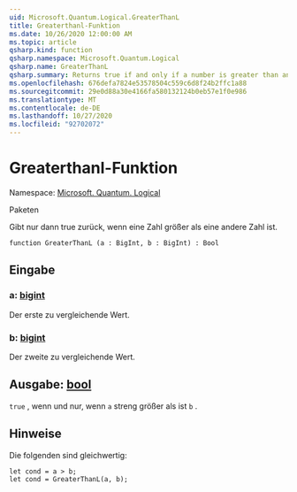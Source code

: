```yaml
---
uid: Microsoft.Quantum.Logical.GreaterThanL
title: Greaterthanl-Funktion
ms.date: 10/26/2020 12:00:00 AM
ms.topic: article
qsharp.kind: function
qsharp.namespace: Microsoft.Quantum.Logical
qsharp.name: GreaterThanL
qsharp.summary: Returns true if and only if a number is greater than another number.
ms.openlocfilehash: 676defa7824e53578504c559c6d8f24b2ffc1a88
ms.sourcegitcommit: 29e0d88a30e4166fa580132124b0eb57e1f0e986
ms.translationtype: MT
ms.contentlocale: de-DE
ms.lasthandoff: 10/27/2020
ms.locfileid: "92702072"
---
```

# <a name="greaterthanl-function"></a>Greaterthanl-Funktion

Namespace: [Microsoft. Quantum. Logical](xref:Microsoft.Quantum.Logical)

Paketen [](https://nuget.org/packages/)


Gibt nur dann true zurück, wenn eine Zahl größer als eine andere Zahl ist.

```qsharp
function GreaterThanL (a : BigInt, b : BigInt) : Bool
```


## <a name="input"></a>Eingabe

### <a name="a--bigint"></a>a: [bigint](xref:microsoft.quantum.lang-ref.bigint)

Der erste zu vergleichende Wert.


### <a name="b--bigint"></a>b: [bigint](xref:microsoft.quantum.lang-ref.bigint)

Der zweite zu vergleichende Wert.



## <a name="output--bool"></a>Ausgabe: [bool](xref:microsoft.quantum.lang-ref.bool)

`true` , wenn und nur, wenn `a` streng größer als ist `b` .

## <a name="remarks"></a>Hinweise

Die folgenden sind gleichwertig:

```Q#
let cond = a > b;
let cond = GreaterThanL(a, b);
```